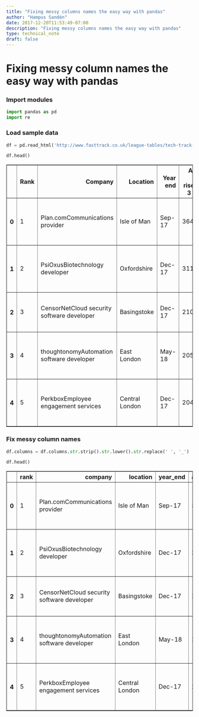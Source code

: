 ```yaml
---
title: "Fixing messy columns names the easy way with pandas"
author: "Hampus Sandén"
date: 2017-12-20T11:53:49-07:00
description: "Fixing messy columns names the easy way with pandas"
type: technical_note
draft: false
---
```

# Fixing messy column names the easy way with pandas

### Import modules


```python
import pandas as pd
import re
```

### Load sample data


```python
df = pd.read_html('http://www.fasttrack.co.uk/league-tables/tech-track-100/league-table/' , header=0)[0]
```


```python
df.head()
```




<div>
<style scoped>
    .dataframe tbody tr th:only-of-type {
        vertical-align: middle;
    }

    .dataframe tbody tr th {
        vertical-align: top;
    }

    .dataframe thead th {
        text-align: right;
    }
</style>
<table border="1" class="dataframe">
  <thead>
    <tr style="text-align: right;">
      <th></th>
      <th>Rank</th>
      <th>Company</th>
      <th>Location</th>
      <th>Year end</th>
      <th>Annual sales rise over 3 years</th>
      <th>Latest sales £000s</th>
      <th>Staff</th>
      <th>Comment</th>
    </tr>
  </thead>
  <tbody>
    <tr>
      <th>0</th>
      <td>1</td>
      <td>Plan.comCommunications provider</td>
      <td>Isle of Man</td>
      <td>Sep-17</td>
      <td>364.38%</td>
      <td>*35,418</td>
      <td>90</td>
      <td>About 650 partners use its telecoms platform t...</td>
    </tr>
    <tr>
      <th>1</th>
      <td>2</td>
      <td>PsiOxusBiotechnology developer</td>
      <td>Oxfordshire</td>
      <td>Dec-17</td>
      <td>311.67%</td>
      <td>53136</td>
      <td>54</td>
      <td>Received a $15m milestone payment from its dev...</td>
    </tr>
    <tr>
      <th>2</th>
      <td>3</td>
      <td>CensorNetCloud security software developer</td>
      <td>Basingstoke</td>
      <td>Dec-17</td>
      <td>210.17%</td>
      <td>*7,535</td>
      <td>77</td>
      <td>Has more than 4,000 customers, including McDon...</td>
    </tr>
    <tr>
      <th>3</th>
      <td>4</td>
      <td>thoughtonomyAutomation software developer</td>
      <td>East London</td>
      <td>May-18</td>
      <td>205.20%</td>
      <td>*16,916</td>
      <td>100</td>
      <td>It sells to 28 countries and 50% of revenue is...</td>
    </tr>
    <tr>
      <th>4</th>
      <td>5</td>
      <td>PerkboxEmployee engagement services</td>
      <td>Central London</td>
      <td>Dec-17</td>
      <td>204.12%</td>
      <td>*34,700</td>
      <td>200</td>
      <td>Acquired software platform Loyalty Bay for an ...</td>
    </tr>
  </tbody>
</table>
</div>



### Fix messy column names


```python
df.columns = df.columns.str.strip().str.lower().str.replace(' ', '_')
```


```python
df.head()
```




<div>
<style scoped>
    .dataframe tbody tr th:only-of-type {
        vertical-align: middle;
    }

    .dataframe tbody tr th {
        vertical-align: top;
    }

    .dataframe thead th {
        text-align: right;
    }
</style>
<table border="1" class="dataframe">
  <thead>
    <tr style="text-align: right;">
      <th></th>
      <th>rank</th>
      <th>company</th>
      <th>location</th>
      <th>year_end</th>
      <th>annual_sales_rise_over_3_years</th>
      <th>latest_sales_£000s</th>
      <th>staff</th>
      <th>comment</th>
    </tr>
  </thead>
  <tbody>
    <tr>
      <th>0</th>
      <td>1</td>
      <td>Plan.comCommunications provider</td>
      <td>Isle of Man</td>
      <td>Sep-17</td>
      <td>364.38%</td>
      <td>*35,418</td>
      <td>90</td>
      <td>About 650 partners use its telecoms platform t...</td>
    </tr>
    <tr>
      <th>1</th>
      <td>2</td>
      <td>PsiOxusBiotechnology developer</td>
      <td>Oxfordshire</td>
      <td>Dec-17</td>
      <td>311.67%</td>
      <td>53136</td>
      <td>54</td>
      <td>Received a $15m milestone payment from its dev...</td>
    </tr>
    <tr>
      <th>2</th>
      <td>3</td>
      <td>CensorNetCloud security software developer</td>
      <td>Basingstoke</td>
      <td>Dec-17</td>
      <td>210.17%</td>
      <td>*7,535</td>
      <td>77</td>
      <td>Has more than 4,000 customers, including McDon...</td>
    </tr>
    <tr>
      <th>3</th>
      <td>4</td>
      <td>thoughtonomyAutomation software developer</td>
      <td>East London</td>
      <td>May-18</td>
      <td>205.20%</td>
      <td>*16,916</td>
      <td>100</td>
      <td>It sells to 28 countries and 50% of revenue is...</td>
    </tr>
    <tr>
      <th>4</th>
      <td>5</td>
      <td>PerkboxEmployee engagement services</td>
      <td>Central London</td>
      <td>Dec-17</td>
      <td>204.12%</td>
      <td>*34,700</td>
      <td>200</td>
      <td>Acquired software platform Loyalty Bay for an ...</td>
    </tr>
  </tbody>
</table>
</div>



